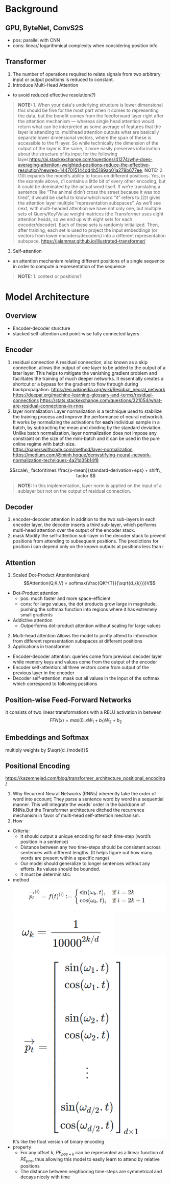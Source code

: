 # Background
## GPU, ByteNet, ConvS2S
- pos: parallel with CNN
- cons: linear/ logarithmical complexity when considering position info
## Transformer
1. The number of operations required to relate signals from two arbitrary input or output positions is reduced to constant.
2. Introduce Multi-Head Attention
- to avoid reduced effective resolution(?)
> **NOTE:**  1. When your data's underlying structure is lower dimensional this should be fine for the most part when it comes to representing the data, but the benefit comes from the feedforward layer right after the attention mechanism — whereas single head attention would return what can be interpreted as some average of features that the layer is attending to, multihead attention outputs what are basically separate lower dimensional vectors, where the span of these is accessible to the ff layer. So while technically the dimension of the output of the layer is the same, it more easily preserves information about the structure of its input for the following layer.https://ai.stackexchange.com/questions/41274/why-does-averaging-attention-weighted-positions-reduce-the-effective-resolution?newreg=1447015144dd4b5189ab01a278b677ee;
> **NOTE:** 2. (1)It expands the model’s ability to focus on different positions. Yes, in the example above, z1 contains a little bit of every other encoding, but it could be dominated by the actual word itself. If we’re translating a sentence like “The animal didn’t cross the street because it was too tired”, it would be useful to know which word “it” refers to.(2)t gives the attention layer multiple “representation subspaces”. As we’ll see next, with multi-headed attention we have not only one, but multiple sets of Query/Key/Value weight matrices (the Transformer uses eight attention heads, so we end up with eight sets for each encoder/decoder). Each of these sets is randomly initialized. Then, after training, each set is used to project the input embeddings (or vectors from lower encoders/decoders) into a different representation subspace. https://jalammar.github.io/illustrated-transformer/
3. Self-attention 
-  an attention mechanism relating different positions of a single sequence in order to compute a representation of the sequence
> **NOTE:** 1. context or positions?
# Model Architecture
## Overview
- Encoder-decoder sturcture
- stacked self-attention and point-wise fully connected layers 
## Encoder
1. residual connection
A residual connection, also known as a skip connection, allows the output of one layer to be added to the output of a later layer. This helps to mitigate the vanishing gradient problem and facilitates the training of much deeper networks. It essentially creates a shortcut or a bypass for the gradient to flow through during backpropagation.
https://en.wikipedia.org/wiki/Residual_neural_network
https://deepai.org/machine-learning-glossary-and-terms/residual-connections
https://stats.stackexchange.com/questions/321054/what-are-residual-connections-in-rnns
2. layer normalization
Layer normalization is a technique used to stabilize the training process and improve the performance of neural networks5. It works by normalizing the activations for **each** individual sample in a batch, by subtracting the mean and dividing by the standard deviation. Unlike batch normalization, layer normalization does not impose any constraint on the size of the mini-batch and it can be used in the pure online regime with batch size.
https://paperswithcode.com/method/layer-normalization
https://medium.com/@minh.hoque/demystifying-neural-network-normalization-techniques-4a21d35b14f8

$$scale\_ factor\times \frac{x-mean}{standard-derivation+eps} + shift\_ factor $$
> **NOTE:** In this implementation, layer norm is applied on the input of a sublayer but not on the output of residual connection.
## Decoder
1. encoder-decoder attention
In addition to the two sub-layers in each encoder layer, the decoder inserts a third sub-layer, which performs multi-head attention over the output of the encoder stack.
2. mask
Modify the self-attention sub-layer in the decoder stack to prevent positions from attending to subsequent positions. The predictions for position i can depend only on the known outputs at positions less than i
## Attention
1. Scaled Dot-Product Attention(taken)
$$Attention(Q,K,V) = softmax(\frac{QK^{T}}{\sqrt{d_{k}}})V$$
- Dot-Product attention 
    - pos: much faster and more space-efficient
    - cons: for large values, the dot products grow large in magnitude, pushing the softmax function into regions where it has extremely small gradients
- Addictive attention
    - Outperforms dot-product attention without scaling for large values
2. Multi-head attention
Allows the model to jointly attend to information from different representation subspaces at different positions
3. Applications in transformer
- Encoder-decoder attention: queries come from previous decoder layer while memory keys and values come from the output of the encoder
- Encoder self-attention: all three vectors come from output of the previous layer in the encoder
- Decoder self-attention: mask out all values in the input of the softmax which correspond to following positions
## Position-wise Feed-Forward Networks
It consists of two linear transformations with a RELU activation in between
$$FFN(x)=max(0,xW_{1}+b_{1})W_{2}+b_{2}$$
## Embeddings and Softmax
multiply weights by $\sqrt{d_{model}}$
## Positional Encoding
https://kazemnejad.com/blog/transformer_architecture_positional_encoding/
1. Why
Recurrent Neural Networks (RNNs) inherently take the order of word into account; They parse a sentence word by word in a sequential manner. This will integrate the words’ order in the backbone of RNNs.But the Transformer architecture ditched the recurrence mechanism in favor of multi-head self-attention mechanism.
2. How
- Criteria:
    - It should output a unique encoding for each time-step (word’s position in a sentence)
    - Distance between any two time-steps should be consistent across sentences with different lengths. (It helps figure out how many words are present within a specific range)
    - Our model should generalize to longer sentences without any efforts. Its values should be bounded.
    - It must be deterministic.
- method
![alt text](image.png)
![alt text](image-1.png)
![alt text](image-2.png)
It's like the float version of binary encoding 
- property
    - For any offset k, $PE_{pos+k}$ can be represented as a linear function of $PE_{pos}$, thus allowing this model to easily learn to attend by relative positions
    - The distance between neighboring time-steps are symmetrical and decays nicely with time
